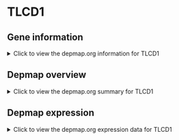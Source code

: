 <h1>TLCD1</h1>

<h2>Gene information</h2>
<details>
  <summary>Click to view the depmap.org information for TLCD1</summary>
  <iframe src="https://depmap.org/portal/gene/TLCD1?tab=about" style="border:none;width:100%;height:800px"></iframe>
</details>

<h2>Depmap overview</h2>
<details>
  <summary>Click to view the depmap.org summary for TLCD1</summary>
  <iframe src="https://depmap.org/portal/gene/TLCD1?tab=overview" style="border:none;width:100%;height:800px"></iframe>
</details>

<h2>Depmap expression</h2>
<details>
  <summary>Click to view the depmap.org expression data for TLCD1</summary>
  <iframe src="https://depmap.org/portal/gene/TLCD1?tab=characterization" style="border:none;width:100%;height:800px"></iframe>
</details>


<!--
<h2>Reactome Pathway diagram</h2>
PNAME
-->


